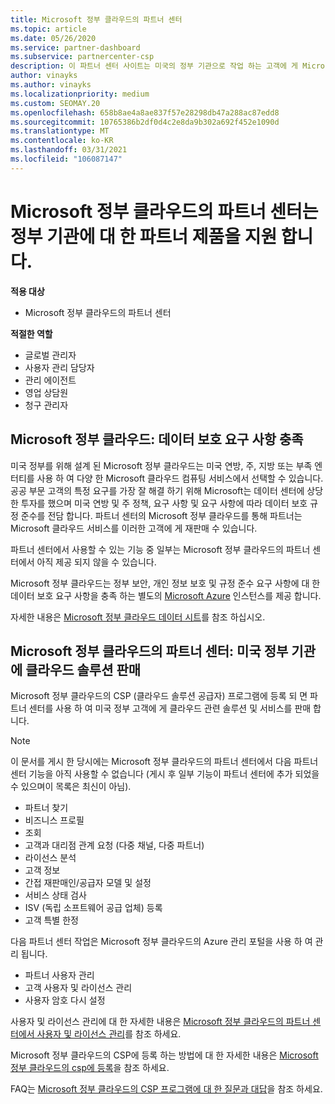 ```yaml
---
title: Microsoft 정부 클라우드의 파트너 센터
ms.topic: article
ms.date: 05/26/2020
ms.service: partner-dashboard
ms.subservice: partnercenter-csp
description: 이 파트너 센터 사이트는 미국의 정부 기관으로 작업 하는 고객에 게 Microsoft 클라우드 솔루션을 제공 하는 Microsoft 파트너를 위한 것입니다.
author: vinayks
ms.author: vinayks
ms.localizationpriority: medium
ms.custom: SEOMAY.20
ms.openlocfilehash: 658b8ae4a8ae837f57e28298db47a288ac87edd8
ms.sourcegitcommit: 10765386b2df0d4c2e8da9b302a692f452e1090d
ms.translationtype: MT
ms.contentlocale: ko-KR
ms.lasthandoff: 03/31/2021
ms.locfileid: "106087147"
---
```

# <a name="partner-center-for-microsoft-government-cloud-supports-partner-offers-to-government-agencies"></a>Microsoft 정부 클라우드의 파트너 센터는 정부 기관에 대 한 파트너 제품을 지원 합니다.

**적용 대상**

- Microsoft 정부 클라우드의 파트너 센터

**적절한 역할**

- 글로벌 관리자
- 사용자 관리 담당자
- 관리 에이전트
- 영업 상담원
- 청구 관리자

## <a name="microsoft-government-cloud-meeting-data-protection-requirements"></a>Microsoft 정부 클라우드: 데이터 보호 요구 사항 충족

미국 정부를 위해 설계 된 Microsoft 정부 클라우드는 미국 연방, 주, 지방 또는 부족 엔터티를 사용 하 여 다양 한 Microsoft 클라우드 컴퓨팅 서비스에서 선택할 수 있습니다. 공공 부문 고객의 특정 요구를 가장 잘 해결 하기 위해 Microsoft는 데이터 센터에 상당한 투자를 했으며 미국 연방 및 주 정책, 요구 사항 및 요구 사항에 따라 데이터 보호 규정 준수를 전담 합니다. 파트너 센터의 Microsoft 정부 클라우드를 통해 파트너는 Microsoft 클라우드 서비스를 이러한 고객에 게 재판매 수 있습니다.

파트너 센터에서 사용할 수 있는 기능 중 일부는 Microsoft 정부 클라우드의 파트너 센터에서 아직 제공 되지 않을 수 있습니다.

Microsoft 정부 클라우드는 정부 보안, 개인 정보 보호 및 규정 준수 요구 사항에 대 한 데이터 보호 요구 사항을 충족 하는 별도의 [Microsoft Azure](https://azure.microsoft.com/overview/clouds/government/) 인스턴스를 제공 합니다. 

자세한 내용은 [Microsoft 정부 클라우드 데이터 시트](https://download.microsoft.com/download/C/9/C/C9CA3002-DFC4-4ADA-841F-DF42AEC042FB/Microsoft_Azure_Government_Datasheet_EN_US.PDF)를 참조 하십시오.

## <a name="partner-center-for-microsoft-government-cloud-selling-cloud-solutions-to-us-government-entities"></a>Microsoft 정부 클라우드의 파트너 센터: 미국 정부 기관에 클라우드 솔루션 판매

Microsoft 정부 클라우드의 CSP (클라우드 솔루션 공급자) 프로그램에 등록 되 면 파트너 센터를 사용 하 여 미국 정부 고객에 게 클라우드 관련 솔루션 및 서비스를 판매 합니다. 

> [!NOTE]  
> 이 문서를 게시 한 당시에는 Microsoft 정부 클라우드의 파트너 센터에서 다음 파트너 센터 기능을 아직 사용할 수 없습니다 (게시 후 일부 기능이 파트너 센터에 추가 되었을 수 있으며이 목록은 최신이 아님).

- 파트너 찾기
- 비즈니스 프로필
- 조회
- 고객과 대리점 관계 요청 (다중 채널, 다중 파트너)
- 라이선스 분석
- 고객 정보
- 간접 재판매인/공급자 모델 및 설정
- 서비스 상태 검사
- ISV (독립 소프트웨어 공급 업체) 등록
- 고객 특별 한정

다음 파트너 센터 작업은 Microsoft 정부 클라우드의 Azure 관리 포털을 사용 하 여 관리 됩니다. 

- 파트너 사용자 관리
- 고객 사용자 및 라이선스 관리
- 사용자 암호 다시 설정

사용자 및 라이선스 관리에 대 한 자세한 내용은 [Microsoft 정부 클라우드의 파트너 센터에서 사용자 및 라이선스 관리](user-management-in-partner-center-for-microsoft-us-govt-cloud.md)를 참조 하세요.

Microsoft 정부 클라우드의 CSP에 등록 하는 방법에 대 한 자세한 내용은 [Microsoft 정부 클라우드의 csp에 등록](enroll-in-csp-for-microsoft-us-govt-cloud.md)을 참조 하세요.

FAQ는 [Microsoft 정부 클라우드의 CSP 프로그램에 대 한 질문과 대답](faq-for-us-govt-cloud.md)을 참조 하세요.
